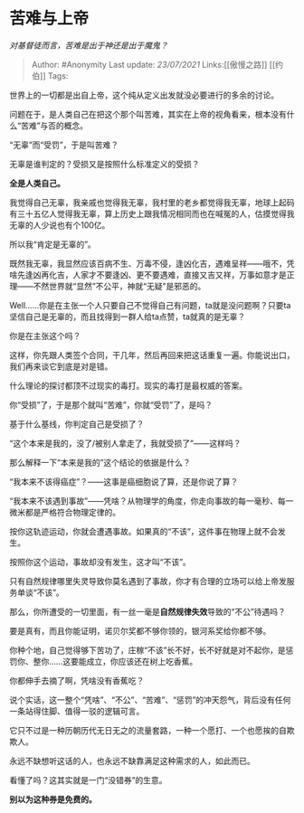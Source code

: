 # 苦难与上帝
 *对基督徒而言，苦难是出于神还是出于魔鬼？*

> Author: #Anonymity
> Last update: *23/07/2021*
> Links:[[傲慢之路]] [[约伯]]
> Tags:

世界上的一切都是出自上帝，这个纯从定义出发就没必要进行的多余的讨论。

问题在于，是人类自己在把这个那个叫苦难，其实在上帝的视角看来，根本没有什么“苦难”与否的概念。

“无辜”而“受罚”，于是叫苦难？

无辜是谁判定的？受损又是按照什么标准定义的受损？

**全是人类自己。**

我觉得自己无辜，我亲戚也觉得我无辜，我村里的老乡都觉得我无辜，地球上起码有三十五亿人觉得我无辜，算上历史上跟我情况相同而也在喊冤的人，估摸觉得我无辜的人少说也有个100亿。

所以我“肯定是无辜的”。

既然我无辜，我显然应该百病不生、万毒不侵，逢凶化吉，遇难呈祥——哦不，凭啥先逢凶再化吉，人家才不要逢凶、更不要遇难，直接又吉又祥，万事如意才是正理——不然世界就“显然”不公平，神就“无疑”是邪恶的。

Well……你是在主张一个人只要自己不觉得自己有问题，ta就是没问题啊？只要ta坚信自己是无辜的，而且找得到一群人给ta点赞，ta就真的是无辜？

你是在主张这个吗？

这样，你先跟人类签个合同，干几年，然后再回来把这话重复一遍。你能说出口，我们再来谈它到底是对是错。

什么理论的探讨都顶不过现实的毒打。现实的毒打是最权威的答案。

你“受损”了，于是那个就叫“苦难”，你就“受罚”了，是吗？

基于什么基线，你判定自己是受损了？

“这个本来是我的，没了/被别人拿走了，我就受损了”——这样吗？

那么解释一下“本来是我的”这个结论的依据是什么？

“我本来不该得癌症”？——这事是癌细胞说了算，还是你说了算？

“我本来不该遇到事故”——凭啥？从物理学的角度，你走向事故的每一毫秒、每一微米都是严格符合物理定律的。

按你这轨迹运动，你就会遭遇事故。如果真的“不该”，这件事在物理上就不会发生。

按照你这个运动，事故却没有发生，这才叫“不该”。

只有自然规律哪里失灵导致你莫名遇到了事故，你才有合理的立场可以给上帝发服务单谈“不该”。

那么，你所遭受的一切里面，有一丝一毫是**自然规律失效**导致的“不公”待遇吗？

要是真有，而且你能证明，诺贝尔奖都不够你领的，银河系奖给你都不够。

你种个地，自己觉得够下苦功了，庄稼“不该”长不好，长不好就是对不起你，是惩罚你、整你……这要能成立，你应该还在树上吃香蕉。

你都伸手去摘了啊，凭啥没有香蕉吃？

说个实话，这一整个“凭啥”、“不公”、“苦难”、“惩罚”的冲天怨气，背后没有任何一条站得住脚、值得一驳的逻辑可言。

它只不过是一种历朝历代无日无之的流量套路，一种一个愿打、一个也愿挨的自欺欺人。

永远不缺想听这话的人，也永远不缺靠满足这种需求的人，如此而已。

看懂了吗？这其实就是一门“没错券”的生意。

**别以为这种券是免费的。**

